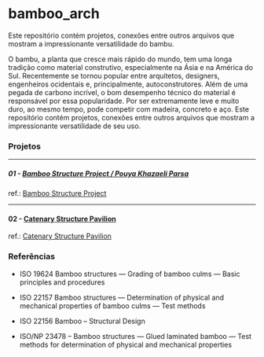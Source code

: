 # bamboo_arch
Este repositório contém projetos, conexões  entre outros arquivos que mostram a impressionante versatilidade do bambu.


 
O bambu, a planta que cresce mais rápido do mundo, tem uma longa tradição como material construtivo, especialmente na Ásia e na América do Sul. Recentemente se tornou popular entre arquitetos, designers, engenheiros ocidentais e, principalmente, autoconstrutores. Além de uma pegada de carbono incrível, o bom desempenho técnico do material é responsável por essa popularidade. Por ser extremamente leve e muito duro, ao mesmo tempo, pode competir com madeira, concreto e aço. Este repositório contém projetos, conexões  entre outros arquivos que mostram a impressionante versatilidade de seu uso.

### Projetos
___

##### 01 - [Bamboo Structure Project / Pouya Khazaeli Parsa](https://github.com/renatogcruz/bamboo_arch/tree/master/design/Bamboo_Structure_Project_Pouya_Khazaeli_Parsa)


ref.: [Bamboo Structure Project](https://www.archdaily.com/93922/bamboo-structure-project-pouya-khazaeli-parsa)

____

#### 02 - [Catenary Structure Pavilion](https://github.com/renatogcruz/bamboo_arch/tree/master/design/Catenary_Structure_Pavilion)

ref.: [Catenary Structure Pavilion](https://www.youtube.com/watch?v=ORMxJ_CMKfY&list=LLZhqVmFIb_zKZK3xsBF6kng&index=3&t=0s)


### Referências

- ISO 19624 Bamboo structures — Grading of bamboo culms — Basic principles and procedures

- ISO 22157 Bamboo structures — Determination of physical and mechanical properties of bamboo culms — Test methods

- ISO 22156 Bamboo – Structural Design

- ISO/NP 23478 – Bamboo structures — Glued laminated bamboo — Test methods for determination of physical and mechanical properties


